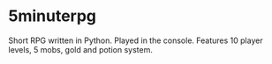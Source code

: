 # 5minuterpg
Short RPG written in Python. Played in the console. Features 10 player levels, 5 mobs, gold and potion system.
